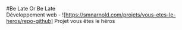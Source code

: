 #Be Late Or Be Late
<br>
Développement web - 
![https://smnarnold.com/projets/vous-etes-le-heros/repo-github] Projet vous êtes le héros
